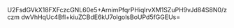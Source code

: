 U2FsdGVkX18FXFczcGNL60e5+ArnimPfqrPHiqlrvXM1SZuPH9vJd84S8N0/zczm
dwVhHqUc4Bfl+kiuZCBdE6kU7olgolsBoUPd5fGGEUs=
